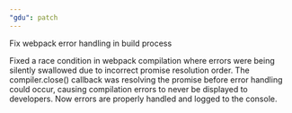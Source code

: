 ```yaml
---
"gdu": patch
---
```


Fix webpack error handling in build process

Fixed a race condition in webpack compilation where errors were being silently swallowed due to incorrect promise resolution order. The compiler.close() callback was resolving the promise before error handling could occur, causing compilation errors to never be displayed to developers. Now errors are properly handled and logged to the console.